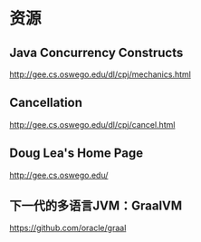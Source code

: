 # 资源

## Java Concurrency Constructs

http://gee.cs.oswego.edu/dl/cpj/mechanics.html

## Cancellation

http://gee.cs.oswego.edu/dl/cpj/cancel.html



## Doug Lea's Home Page

http://gee.cs.oswego.edu/

## 下一代的多语言JVM：GraalVM

https://github.com/oracle/graal

